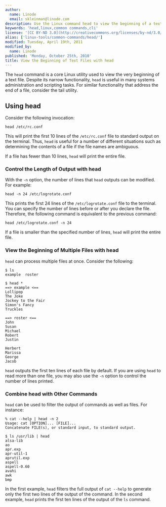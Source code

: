 ```yaml
---
author:
  name: Linode
  email: skleinman@linode.com
description: Use the Linux command head to view the beginning of a text file
keywords: 'head,linux,common commands,cli'
license: '[CC BY-ND 3.0](http://creativecommons.org/licenses/by-nd/3.0/us/)'
alias: ['linux-tools/common-commands/head/']
modified: Tuesday, April 19th, 2011
modified_by:
  name: Linode
published: 'Monday, October 25th, 2010'
title: View the Beginning of Text Files with head
---
```


The `head` command is a core Linux utility used to view the very beginning of a text file. Despite its narrow functionality, `head` is useful in many systems administration and scripting tasks. For similar functionality that address the end of a file, consider the tail utility.

Using head
----------

Consider the following invocation:

    head /etc/rc.conf

This will print the first 10 lines of the `/etc/rc.conf` file to standard output on the terminal. Thus, `head` is useful for a number of different situations such as determining the contents of a file if the file names are ambiguous.

If a file has fewer than 10 lines, `head` will print the entire file.

### Control the Length of Output with head

With the `-n` option, the number of lines that `head` outputs can be modified. For example:

    head -n 24 /etc/logrotate.conf

This prints the first 24 lines of the `/etc/logrotate.conf` file to the terminal. You can specify the number of lines before or after you declare the file. Therefore, the following command is equivalent to the previous command:

    head /etc/logrotate.conf -n 24

If a file is smaller than the specified number of lines, `head` will print the entire file.

### View the Beginning of Multiple Files with head

`head` can process multiple files at once. Consider the following:

    $ ls 
    example  roster

    $ head * 
    ==> example <==
    Lollipop
    The Joke
    Jockey to the Fair
    Simon's Fancy
    Truckles

    ==> roster <==
    John
    Susan
    Michael 
    Robert
    Justin

    Herbert
    Marissa
    George
    Jacob

`head` outputs the first ten lines of each file by default. If you are using `head` to read more than one file, you may also use the `-n` option to control the number of lines printed.

### Combine head with Other Commands

`head` can be used to filter the output of commands as well as files. For instance:

    % cat --help | head -n 2
    Usage: cat [OPTION]... [FILE]...
    Concatenate FILE(s), or standard input, to standard output.

    $ ls /usr/lib | head
    alsa-lib
    ao
    apr.exp
    apr-util-1
    aprutil.exp
    aspell
    aspell-0.60
    avahi
    awk
    bmp

In the first example, `head` filters the full output of `cat --help` to generate only the first two lines of the output of the command. In the second example, `head` prints the first ten lines of the output of the `ls` command.



